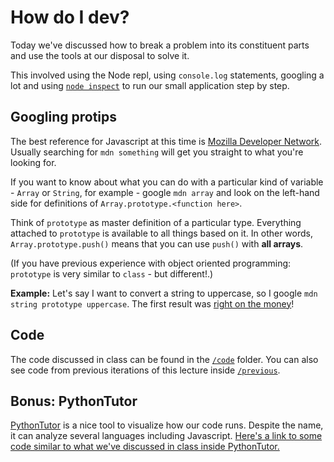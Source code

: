 # How do I dev?

Today we've discussed how to break a problem into its constituent parts and use the tools at our disposal to solve it.

This involved using the Node repl, using `console.log` statements, googling a lot and using [`node inspect`](https://nodejs.org/api/debugger.html) to run our small application step by step.

## Googling protips

The best reference for Javascript at this time is [Mozilla Developer Network](https://developer.mozilla.org/en-US/). Usually searching for `mdn something` will get you straight to what you're looking for.

If you want to know about what you can do with a particular kind of variable - `Array` or `String`, for example - google `mdn array` and look on the left-hand side for definitions of `Array.prototype.<function here>`.

Think of `prototype` as master definition of a particular type. Everything attached to `prototype` is available to all things based on it. In other words, `Array.prototype.push()` means that you can use `push()` with **all arrays**.

(If you have previous experience with object oriented programming: `prototype` is very similar to `class` - but different!.)

**Example:** Let's say I want to convert a string to uppercase, so I google `mdn string prototype uppercase`. The first result was [right on the money](https://developer.mozilla.org/en-US/docs/Web/JavaScript/Reference/Global_Objects/String/toUpperCase)!

## Code

The code discussed in class can be found in the [`/code`](code) folder. You can also see code from previous iterations of this lecture inside [`/previous`](previous).

## Bonus: PythonTutor

[PythonTutor](http://pythontutor.com) is a nice tool to visualize how our code runs. Despite the name, it can analyze several languages including Javascript.
[Here's a link to some code similar to what we've discussed in class inside PythonTutor.](https://goo.gl/CF3wTT)
